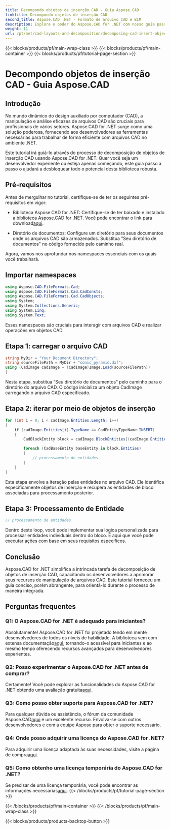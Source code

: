 ```yaml
---
title: Decompondo objetos de inserção CAD - Guia Aspose.CAD
linktitle: Decompondo objetos de inserção CAD
second_title: Aspose.CAD .NET - Formato de arquivo CAD e BIM
description: Explore o poder do Aspose.CAD for .NET com nosso guia passo a passo sobre decomposição de objetos de inserção CAD.
weight: 11
url: /pt/net/cad-layouts-and-decomposition/decomposing-cad-insert-objects/
---
```


{{< blocks/products/pf/main-wrap-class >}}
{{< blocks/products/pf/main-container >}}
{{< blocks/products/pf/tutorial-page-section >}}

# Decompondo objetos de inserção CAD - Guia Aspose.CAD

## Introdução

No mundo dinâmico do design auxiliado por computador (CAD), a manipulação e análise eficazes de arquivos CAD são cruciais para profissionais de vários setores. Aspose.CAD for .NET surge como uma solução poderosa, fornecendo aos desenvolvedores as ferramentas necessárias para trabalhar de forma eficiente com arquivos CAD no ambiente .NET.

Este tutorial irá guiá-lo através do processo de decomposição de objetos de inserção CAD usando Aspose.CAD for .NET. Quer você seja um desenvolvedor experiente ou esteja apenas começando, este guia passo a passo o ajudará a desbloquear todo o potencial desta biblioteca robusta.

## Pré-requisitos

Antes de mergulhar no tutorial, certifique-se de ter os seguintes pré-requisitos em vigor:

-  Biblioteca Aspose.CAD for .NET: Certifique-se de ter baixado e instalado a biblioteca Aspose.CAD for .NET. Você pode encontrar o link para download[aqui](https://releases.aspose.com/cad/net/).

- Diretório de documentos: Configure um diretório para seus documentos onde os arquivos CAD são armazenados. Substitua "Seu diretório de documentos" no código fornecido pelo caminho real.

Agora, vamos nos aprofundar nos namespaces essenciais com os quais você trabalhará.

## Importar namespaces

```csharp
using Aspose.CAD.FileFormats.Cad;
using Aspose.CAD.FileFormats.Cad.CadConsts;
using Aspose.CAD.FileFormats.Cad.CadObjects;
using System;
using System.Collections.Generic;
using System.Linq;
using System.Text;
```

Esses namespaces são cruciais para interagir com arquivos CAD e realizar operações em objetos CAD.

## Etapa 1: carregar o arquivo CAD

```csharp
string MyDir = "Your Document Directory";
string sourceFilePath = MyDir + "conic_pyramid.dxf";
using (CadImage cadImage = (CadImage)Image.Load(sourceFilePath))
{
```

Nesta etapa, substitua “Seu diretório de documentos” pelo caminho para o diretório do arquivo CAD. O código inicializa um objeto CadImage carregando o arquivo CAD especificado.

## Etapa 2: iterar por meio de objetos de inserção

```csharp
for (int i = 0; i < cadImage.Entities.Length; i++)
{
    if (cadImage.Entities[i].TypeName == CadEntityTypeName.INSERT)
    {
        CadBlockEntity block = cadImage.BlockEntities[(cadImage.Entities[i] as CadInsertObject).Name];

        foreach (CadBaseEntity baseEntity in block.Entities)
        {
            // processamento de entidades
        }
    }
}
```

Esta etapa envolve a iteração pelas entidades no arquivo CAD. Ele identifica especificamente objetos de inserção e recupera as entidades de bloco associadas para processamento posterior.

## Etapa 3: Processamento de Entidade

```csharp
// processamento de entidades
```

Dentro deste loop, você pode implementar sua lógica personalizada para processar entidades individuais dentro do bloco. É aqui que você pode executar ações com base em seus requisitos específicos.

## Conclusão

Aspose.CAD for .NET simplifica a intrincada tarefa de decomposição de objetos de inserção CAD, capacitando os desenvolvedores a aprimorar seus recursos de manipulação de arquivos CAD. Este tutorial forneceu um guia conciso, porém abrangente, para orientá-lo durante o processo de maneira integrada.

## Perguntas frequentes

### Q1: O Aspose.CAD for .NET é adequado para iniciantes?

 Absolutamente! Aspose.CAD for .NET foi projetado tendo em mente desenvolvedores de todos os níveis de habilidade. A biblioteca vem com extensa documentação[aqui](https://reference.aspose.com/cad/net/), tornando-o acessível para iniciantes e ao mesmo tempo oferecendo recursos avançados para desenvolvedores experientes.

### Q2: Posso experimentar o Aspose.CAD for .NET antes de comprar?

 Certamente! Você pode explorar as funcionalidades do Aspose.CAD for .NET obtendo uma avaliação gratuita[aqui](https://releases.aspose.com/).

### Q3: Como posso obter suporte para Aspose.CAD for .NET?

 Para qualquer dúvida ou assistência, o fórum da comunidade Aspose.CAD[aqui](https://forum.aspose.com/c/cad/19) é um excelente recurso. Envolva-se com outros desenvolvedores e com a equipe Aspose para obter o suporte necessário.

### Q4: Onde posso adquirir uma licença do Aspose.CAD for .NET?

Para adquirir uma licença adaptada às suas necessidades, visite a página de compra[aqui](https://purchase.aspose.com/buy).

### Q5: Como obtenho uma licença temporária do Aspose.CAD for .NET?

 Se precisar de uma licença temporária, você pode encontrar as informações necessárias[aqui](https://purchase.aspose.com/temporary-license/).
{{< /blocks/products/pf/tutorial-page-section >}}

{{< /blocks/products/pf/main-container >}}
{{< /blocks/products/pf/main-wrap-class >}}

{{< blocks/products/products-backtop-button >}}
